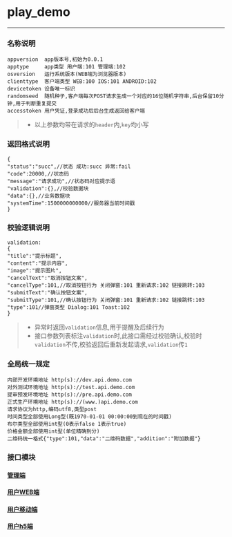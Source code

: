 # play_demo
---
### 名称说明
```
appversion  app版本号,初始为0.0.1
apptype     app类型 用户端:101 管理端:102 
osversion   运行系统版本(WEB端为浏览器版本)
clienttype  客户端类型 WEB:100 IOS:101 ANDROID:102
devicetoken 设备唯一标识
randomseed  随机种子,客户端每次POST请求生成一个对应的16位随机字符串,后台保留10分钟,用于判断重复提交
accesstoken 用户凭证,登录成功后后台生成返回给客户端
```
>+ 以上参数均带在请求的`header`内,`key`均小写

### 返回格式说明
```
{
"status":"succ",//状态 成功:succ 异常:fail
"code":20000,//状态码
"message":"请求成功",//状态码对应提示语
"validation":{},//校验数据块
"data":{},//业务数据块
"systemTime":1500000000000//服务器当前时间戳
}
```

### 校验逻辑说明
```
validation:
{
"title":"提示标题",
"content":"提示内容",
"image":"提示图片",
"cancelText":"取消按钮文案",
"cancelType":101,//取消按钮行为 关闭弹窗:101 重新请求:102 链接跳转:103
"submitText":"确认按钮文案",
"submitType":101,//确认按钮行为 关闭弹窗:101 重新请求:102 链接跳转:103
"type":101//弹窗类型 Dialog:101 Toast:102
}
```
>+ 异常时返回`validation`信息,用于提醒及后续行为
>+ 接口参数列表标注`validation`时,此接口需经过校验确认,校验时`validation`不传,校验返回后重新发起请求,`validation`传`1`

### 全局统一规定
```
内部开发环境地址 http(s)://dev.api.demo.com
对外测试环境地址 http(s)://test.api.demo.com
提审预发环境地址 http(s)://pre.api.demo.com
正式生产环境地址 http(s)://(www.)api.demo.com
请求协议为http,编码utf8,类型post
时间类型全部使用Long型(既1970-01-01 00:00:00到现在的时间戳)
布尔类型全部使用int型(0表示false 1表示true)
价格金额全部使用int型(单位精确到分)
二维码统一格式{"type":101,"data":"二维码数据","addition":"附加数据"}
```

### 接口模块

#### [管理端](/readme/admin) 

#### [用户WEB端](/readme/user)

#### [用户移动端](/readme/userapp)

#### [用户h5端](/readme/userh5)
